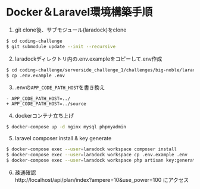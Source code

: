 # Docker＆Laravel環境構築手順

1. git clone後、サブモジュール(laradock)をclone
```.bash
$ cd coding-challenge
$ git submodule update --init --recursive
```

2. laradockディレクトリ内の.env.exampleをコピーして.env作成
```.bash
$ cd coding-challenge/serverside_challenge_1/challenges/big-noble/laradoc
$ cp .env.example .env
```

3. .envの`APP_CODE_PATH_HOST`を書き換え
```
- APP_CODE_PATH_HOST=../
+ APP_CODE_PATH_HOST=../source
```

4. dockerコンテナ立ち上げ
```.bash
$ docker-compose up -d nginx mysql phpmyadmin
```

5. laravel composer install & key generate
```.bash
$ docker-compose exec --user=laradock workspace composer install
$ docker-compose exec --user=laradock workspace cp .env.example .env
$ docker-compose exec --user=laradock workspace php artisan key:generate
```

6. 疎通確認  
   http://localhost/api/plan/index?ampere=10&use_power=100 にアクセス
